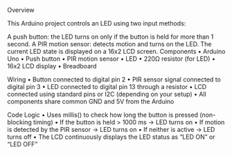 Overview

This Arduino project controls an LED using two input methods:

A push button: the LED turns on only if the button is held for more than 1 second.
A PIR motion sensor: detects motion and turns on the LED. The current LED state is displayed on a 16x2 LCD screen.
Components • Arduino Uno • Push button • PIR motion sensor • LED • 220Ω resistor (for LED) • 16x2 LCD display • Breadboard

Wiring • Button connected to digital pin 2 • PIR sensor signal connected to digital pin 3 • LED connected to digital pin 13 through a resistor • LCD connected using standard pins or I2C (depending on your setup) • All components share common GND and 5V from the Arduino

Code Logic • Uses millis() to check how long the button is pressed (non-blocking timing) • If the button is held > 1000 ms → LED turns on • If motion is detected by the PIR sensor → LED turns on • If neither is active → LED turns off • The LCD continuously displays the LED status as “LED ON” or “LED OFF”
